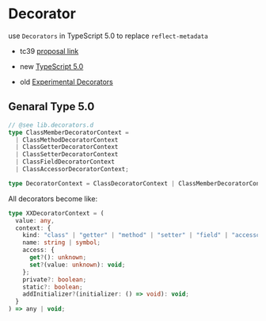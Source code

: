 # Decorator

use `Decorators` in TypeScript 5.0 to replace `reflect-metadata`

- tc39 [proposal link](https://github.com/tc39/proposal-decorators)

- new [TypeScript 5.0](https://devblogs.microsoft.com/typescript/announcing-typescript-5-0/#decorators)
- old [Experimental Decorators](https://www.typescriptlang.org/docs/handbook/decorators.html)

## Genaral Type 5.0

```ts
// @see lib.decorators.d
type ClassMemberDecoratorContext =
  | ClassMethodDecoratorContext
  | ClassGetterDecoratorContext
  | ClassSetterDecoratorContext
  | ClassFieldDecoratorContext
  | ClassAccessorDecoratorContext;

type DecoratorContext = ClassDecoratorContext | ClassMemberDecoratorContext;
```

All decorators become like:

```ts
type XXDecoratorContext = (
  value: any,
  context: {
    kind: "class" | "getter" | "method" | "setter" | "field" | "accessor";
    name: string | symbol;
    access: {
      get?(): unknown;
      set?(value: unknown): void;
    };
    private?: boolean;
    static?: boolean;
    addInitializer?(initializer: () => void): void;
  }
) => any | void;
```
